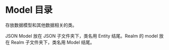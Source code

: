 # Model 目录

存放数据模型和其他数据相关的类。

JSON Model 放在 JSON 子文件夹下，类名用 Entity 结尾。Realm 的 model 放在 Realm 子文件夹下，类名用 Model 结尾。

